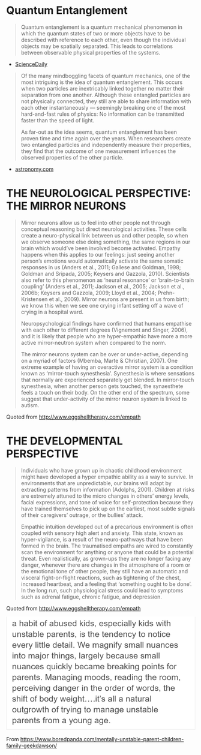 <!-- TITLE: Science -->
<!-- SUBTITLE: The current scientific data on empaths -->

# Quantum Entanglement

> Quantum entanglement is a quantum mechanical phenomenon in which the quantum states of two or more objects have to be described with reference to each other, even though the individual objects may be spatially separated. This leads to correlations between observable physical properties of the systems.

- [ScienceDaily](https://www.sciencedaily.com/terms/quantum_entanglement.htm)

> Of the many mindboggling facets of quantum mechanics, one of the most intriguing is the idea of quantum entanglement. This occurs when two particles are inextricably linked together no matter their separation from one another. Although these entangled particles are not physically connected, they still are able to share information with each other instantaneously — seemingly breaking one of the most hard-and-fast rules of physics: No information can be transmitted faster than the speed of light. 
>
> As far-out as the idea seems, quantum entanglement has been proven time and time again over the years. When researchers create two entangled particles and independently measure their properties, they find that the outcome of one measurement influences the observed properties of the other particle.

- [astronomy.com](http://www.astronomy.com/news/2018/08/distant-quasars-confirm-quantum-entanglement)
# THE NEUROLOGICAL PERSPECTIVE: THE MIRROR NEURONS
> Mirror neurons allow us to feel into other people not through conceptual reasoning but direct neurological activities. These cells create a neuro-physical link between us and other people, so when we observe someone else doing something, the same regions in our brain which would’ve been involved become activated.  Empathy happens when this applies to our feelings: just seeing another person’s emotions would automatically activate the same somatic responses in us (Anders et al., 2011; Gallese and Goldman, 1998; Goldman and Sripada, 2005; Keysers and Gazzola, 2010). Scientists also refer to this phenomenon as ‘neural resonance’ or ‘brain-to-brain coupling’  (Anders et al., 2011; Jackson et al., 2005; Jackson et al., 2006b; Keysers and Gazzola, 2009; Lloyd et al., 2004; Prehn-Kristensen et al., 2009).  Mirror neurons are present in us from birth; we know this when we see one crying infant setting off a wave of crying in a hospital ward.   
> 
>  
> 
> Neuropsychological findings have confirmed that humans empathise with each other to different degrees (Vignemont and  Singer, 2006), and it is likely that people who are hyper-empathic have more a more active mirror-neutron system when compared to the norm.
> 
>  
> 
> The mirror neurons system can be over or under-active, depending on a myriad of factors (Mbemba, Marte & Christian, 2007).   One extreme example of having an overactive mirror system is a condition known as ‘mirror-touch synesthesia’. Synesthesia is where sensations that normally are experienced separately get blended. In mirror-touch synesthesia, when another person gets touched, the synaesthete feels a touch on their body.  On the other end of the spectrum, some suggest that under-activity of the mirror neuron system is linked to autism. 

Quoted from http://www.eggshelltherapy.com/empath

# THE DEVELOPMENTAL PERSPECTIVE
> Individuals who have grown up in chaotic childhood environment might have developed a hyper empathic ability as a way to survive.  In environments that are unpredictable, our brains will adapt by extracting patterns from information (Adolphs, 2001). Children at risks are extremely attuned to the micro changes in others’ energy levels, facial expressions, and tone of voice for self-protection because they have trained themselves to pick up on the earliest, most subtle signals of their caregivers’ outrage, or the bullies’ attack.  
> 
> Empathic intuition developed out of a precarious environment is often coupled with sensory high alert and anxiety. This state, known as hyper-vigilance, is a result of the neuro-pathways that have been formed in the brain. The traumatised empaths are wired to constantly scan the environment for anything or anyone that could be a potential threat.  Even realistically, as grown-ups they are no longer facing any danger, whenever there are changes in the atmosphere of a room or the emotional tone of other people, they still have an automatic and visceral fight-or-flight reactions, such as tightening of the chest, increased heartbeat, and a feeling that ‘something ought to be done’. In the long run, such physiological stress could lead to symptoms such as adrenal fatigue, chronic fatigue, and depression. 

Quoted from http://www.eggshelltherapy.com/empath

![Mentally Unstable Parent Children Family Geekdawson 5 B 9237329 A 4 Ec 700](/uploads/mentally-unstable-parent-children-family-geekdawson-5-b-9237329-a-4-ec-700.jpg "Mentally Unstable Parent Children Family Geekdawson 5 B 9237329 A 4 Ec 700")

From https://www.boredpanda.com/mentally-unstable-parent-children-family-geekdawson/